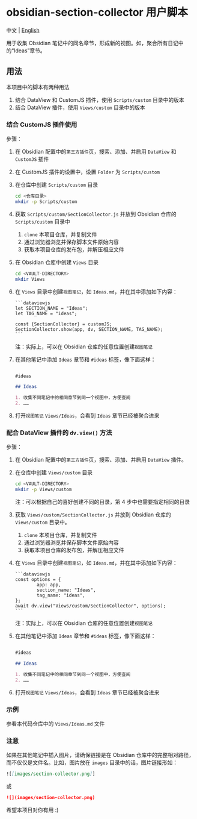 # obsidian-section-collector 用户脚本

中文 | [English](README.md)

用于收集 Obsidian 笔记中的同名章节，形成新的视图。如，聚合所有日记中的“Ideas”章节。

## 用法

本项目中的脚本有两种用法

1. 结合 DataView 和 CustomJS 插件，使用 `Scripts/custom` 目录中的版本
2. 结合 DataView 插件，使用 `Views/custom` 目录中的版本

### 结合 CustomJS 插件使用

步骤：

1. 在 Obsidian 配置中的`第三方插件`页，搜索、添加、并启用 `DataView` 和 `CustomJS` 插件
2. 在 CustomJS 插件的设置中，设置 `Folder` 为 `Scripts/custom`
3. 在仓库中创建 `Scripts/custom` 目录

   ```sh
   cd <仓库目录>
   mkdir -p Scripts/custom
   ```

4. 获取 `Scripts/custom/SectionCollector.js` 并放到 Obsidian 仓库的 `Scripts/custom` 目录中

   1. `clone` 本项目仓库，并复制文件
   2. 通过浏览器浏览并保存脚本文件原始内容
   3. 获取本项目仓库的发布包，并解压相应文件

5. 在 Obsidian 仓库中创建 `Views` 目录

   ```sh
   cd <VAULT-DIRECTORY>
   mkdir Views
   ```

6. 在 `Views` 目录中创建`视图笔记`，如 `Ideas.md`，并在其中添加如下内容：

       ```dataviewjs
       let SECTION_NAME = "Ideas";
       let TAG_NAME = "ideas";
       
       const {SectionCollector} = customJS;
       SectionCollector.show(app, dv, SECTION_NAME, TAG_NAME);
       ```

   注：实际上，可以在 Obsidian 仓库的任意位置创建`视图笔记`

7. 在其他笔记中添加 `Ideas` 章节和 `#ideas` 标签，像下面这样：

   ```markdown

   #ideas

   ## Ideas

   1. 收集不同笔记中的相同章节到同一个视图中，方便查阅
   2. ……

   ```

8. 打开`视图笔记` `Views/Ideas`，会看到 `Ideas` 章节已经被聚合进来

### 配合 DataView 插件的 `dv.view()` 方法

步骤：

1. 在 Obsidian 配置中的`第三方插件`页，搜索、添加、并启用 `DataView` 插件。
2. 在仓库中创建 `Views/custom` 目录

   ```sh
   cd <VAULT-DIRECTORY>
   mkdir -p Views/custom
   ```

   注：可以根据自己的喜好创建不同的目录，第 4 步中也需要指定相同的目录

3. 获取 `Views/custom/SectionCollector.js` 并放到 Obsidian 仓库的 `Views/custom` 目录中。

   1. `clone` 本项目仓库，并复制文件
   2. 通过浏览器浏览并保存脚本文件原始内容
   3. 获取本项目仓库的发布包，并解压相应文件

4. 在 `Views` 目录中创建`视图笔记`，如 `Ideas.md`，并在其中添加如下内容：

       ```dataviewjs
       const options = {
               app: app,
               section_name: "Ideas",
               tag_name: "ideas",
       };
       await dv.view("Views/custom/SectionCollector", options);
       ```

   注：实际上，可以在 Obsidian 仓库的任意位置创建`视图笔记`

5. 在其他笔记中添加 `Ideas` 章节和 `#ideas` 标签，像下面这样：

   ```markdown

   #ideas

   ## Ideas

   1. 收集不同笔记中的相同章节到同一个视图中，方便查阅
   2. ……

   ```

6. 打开`视图笔记` `Views/Ideas`，会看到 `Ideas` 章节已经被聚合进来

### 示例

参看本代码仓库中的 `Views/Ideas.md` 文件

### 注意

如果在其他笔记中插入图片，请确保链接是在 Obsidian 仓库中的完整相对路径，而不仅仅是文件名。比如，图片放在 `images` 目录中的话，图片链接形如：

```markdown
![[images/section-collector.png]]
```

或

```markdown
![](images/section-collector.png)
```

希望本项目对你有用 :)

